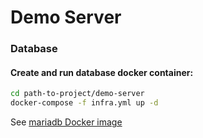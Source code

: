 # Demo Server

### Database

#### Create and run database docker container:

```bash
cd path-to-project/demo-server
docker-compose -f infra.yml up -d
```

See [mariadb Docker image](https://registry.hub.docker.com/_/mariadb)
